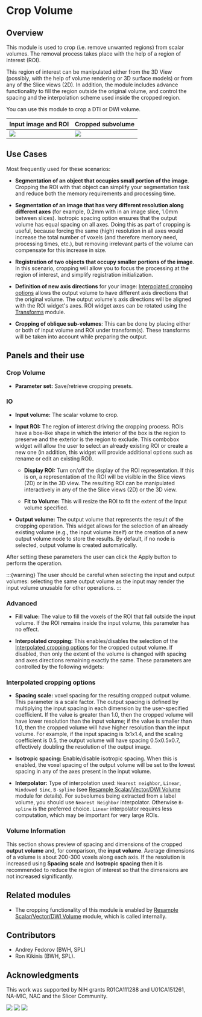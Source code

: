 # Crop Volume

## Overview

This module is used to crop (i.e. remove unwanted regions) from scalar volumes. The removal process takes place with the help of a region of interest (ROI).

This region of interest can be manipulated either from the 3D View (possibly, with the help of volume rendering or 3D surface models) or from any of the Slice views (2D). In addition, the module includes advance functionality to fill the region outside the original volume, and control the spacing and the interpolation scheme used inside the cropped region.

You can use this module to crop a DTI or DWI volume.

| Input image and ROI | Cropped subvolume |
|---------------------|-------------------|
| ![](https://github.com/Slicer/Slicer/releases/download/docs-resources/module_cropvolume_before.png)  | ![](https://github.com/Slicer/Slicer/releases/download/docs-resources/module_cropvolume_after.png) |

## Use Cases

Most frequently used for these scenarios:

* **Segmentation of an object that occupies small portion of the image**. Cropping the ROI with that object can simplify your segmentation task and reduce both the memory requirements and processing time.

* **Segmentation of an image that has very different resolution along different axes** (for example, 0.2mm with in an image slice, 1.0mm between slices). Isotropic spacing option ensures that the output volume has equal spacing on all axes. Doing this as part of cropping is useful, because forcing the same (high) resolution in all axes would increase the total number of voxels (and therefore memory need, processing times, etc.), but removing irrelevant parts of the volume can compensate for this increase in size.

* **Registration of two objects that occupy smaller portions of the image**. In this scenario, cropping will allow you to focus the processing at the region of interest, and simplify registration initialization.

* **Definition of new axis directions** for your image: [Interpolated cropping options](#interpolated-cropping-options) allows the output volume to have different axis directions that the original volume. The output volume's axis directions will be aligned with the ROI widget's axes. ROI widget axes can be rotated using the [Transforms](transforms.md) module.

* **Cropping of oblique sub-volumes**: This can be done by placing either or both of input volume and ROI under transform(s). These transforms will be taken into account while preparing the output.

## Panels and their use

### Crop Volume

- **Parameter set:** Save/retrieve cropping presets.

### IO

- **Input volume:** The scalar volume to crop.

- **Input ROI:** The region of interest driving the cropping process. ROIs have a box-like shape in which the interior of the box is the region to preserve and the exterior is the region to exclude. This combobox widget will allow the user to select an already existing ROI or create a new one (in addition, this widget will provide additional options such as rename or edit an existing ROI).

  - **Display ROI:** Turn on/off the display of the ROI representation. If this is on, a representation of the ROI will be visible in the Slice views (2D) or in the 3D view. The resulting ROI can be manipulated interactively in any of the the Slice views (2D) or the 3D view.

  - **Fit to Volume:** This will resize the ROI to fit the extent of the Input volume specified.

- **Output volume:** The output volume that represents the result of the cropping operation. This widget allows for the selection of an already existing volume (e.g., the input volume itself) or the creation of a new output volume node to store the results. By default, if no node is selected, output volume is created automatically.

After setting these parameters the user can click the Apply button to perform the operation.

:::{warning}
The user should be careful when selecting the input and output volumes: selecting the same output volume as the input may render the input volume unusable for other operations.
:::

### Advanced

- **Fill value:** The value to fill the voxels of the ROI that fall outside the input volume. If the ROI remains inside the input volume, this parameter has no effect.

- **Interpolated cropping:** This enables/disables the selection of the [Interpolated cropping options](#interpolated-cropping-options) for the cropped output volume. If disabled, then only the extent of the volume is changed with spacing and axes directions remaining exactly the same. These parameters are controlled by the following widgets:

### Interpolated cropping options

- **Spacing scale:** voxel spacing for the resulting cropped output volume. This parameter is a scale factor. The output spacing is defined by multiplying the input spacing in each dimension by the user-specified coefficient. If the value is greater than 1.0, then the cropped volume will have lower resolution than the input volume; if the value is smaller than 1.0, then the cropped volume will have higher resolution than the input volume. For example, if the input spacing is 1x1x1.4, and the scaling coefficient is 0.5, the output volume will have spacing 0.5x0.5x0.7, effectively doubling the resolution of the output image.

- **Isotropic spacing:** Enable/disable isotropic spacing. When this is enabled, the voxel spacing of the output volume will be set to the lowest spacing in any of the axes present in the input volume.

- **Interpolator:** Type of interpolation used: `Nearest neighbor`, `Linear`, `Windowed Sinc`, `B-spline`  (see [Resample Scalar/Vector/DWI Volume](resamplescalarvectordwivolume.md) module for details). For subvolumes being extracted from a label volume, you should use `Nearest Neighbor` interpolator. Otherwise `B-spline` is the preferred choice. `Linear` interpolator requires less computation, which may be important for very large ROIs.

### Volume Information

This section shows preview of spacing and dimensions of the cropped **output volume** and, for comparison, the **input volume**. Average dimensions of a volume is about 200-300 voxels along each axis. If the resolution is increased using **Spacing scale** and **Isotropic spacing** then it is recommended to reduce the region of interest so that the dimensions are not increased significantly.

## Related modules

- The cropping functionality of this module is enabled by [Resample Scalar/Vector/DWI Volume](resamplescalarvectordwivolume.md) module, which is called internally.

## Contributors

- Andrey Fedorov (BWH, SPL)
- Ron Kikinis (BWH, SPL).

## Acknowledgments

This work was supported by NIH grants R01CA111288 and U01CA151261, NA-MIC, NAC and the Slicer Community.

![](https://github.com/Slicer/Slicer/releases/download/docs-resources/logo_namic.png)
![](https://github.com/Slicer/Slicer/releases/download/docs-resources/logo_ncigt.png)
![](https://github.com/Slicer/Slicer/releases/download/docs-resources/logo_spl.png)
